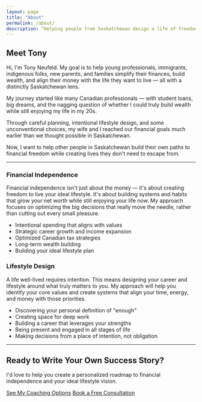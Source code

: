 ```yaml
---
layout: page
title: "About"
permalink: /about/
description: “Helping people from Saskatchewan design a life of freedom, purpose, and financial confidence — with simple strategies for lifestyle design and long-term wealth.”
---
```


## Meet Tony

Hi, I'm Tony Neufeld. My goal is to help young professionals, immigrants, indigenous folks, new parents, and families simplify their finances, build wealth, and align their money with the life they want to live — all with a distinctly Saskatchewan lens.

My journey started like many Canadian professionals — with student loans, big dreams, and the nagging question of whether I could truly build wealth while still enjoying my life in my 20s.

Through careful planning, intentional lifestyle design, and some unconventional choices, my wife and I reached our financial goals much earlier than we thought possible in Saskatchewan.

Now, I want to help other people in Saskatchewan build their own paths to financial freedom while creating lives they don't need to escape from.

---

### Financial Independence

Financial independence isn't just about the money — it's about creating freedom to live your ideal lifestyle. It's about building systems and habits that grow your net worth while still enjoying your life now. My approach focuses on optimizing the big decisions that really move the needle, rather than cutting out every small pleasure.

- Intentional spending that aligns with values
- Strategic career growth and income expansion
- Optimized Canadian tax strategies
- Long-term wealth building
- Building your ideal lifestyle plan

### Lifestyle Design

A life well-lived requires intention. This means designing your career and lifestyle around what truly matters to you. My approach will help you identify your core values and create systems that align your time, energy, and money with those priorities.

- Discovering your personal definition of "enough"
- Creating space for deep work
- Building a career that leverages your strengths
- Being present and engaged in all stages of life
- Making decisions from a place of intention, not obligation

---

## Ready to Write Your Own Success Story?

I'd love to help you create a personalized roadmap to financial independence and your ideal lifestyle vision.

[See My Coaching Options](/coaching/)
[Book a Free Consultation](/contact/)
